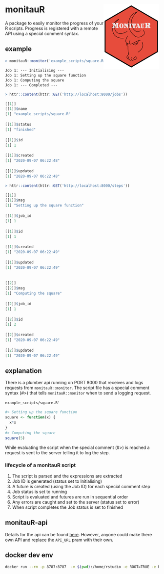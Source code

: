 # monitauR <a href='https://github.com/wytamma'><img src='images/logo.png' align="right" height="210" /></a>

A package to easily monitor the progress of your R scripts. Progress is registered with a remote API using a special comment syntax.

## example 

```R
> monitauR::monitor('example_scripts/square.R', API_URL='http://localhost:8000/')
```
```
Job 1: --- Initialising ---
Job 1: Setting up the square function
Job 1: Computing the square
Job 1: --- Completed ---
```
```R
> httr::content(httr::GET('http://localhost:8000/jobs'))
```
```R
[[1]]
[[1]]$name
[1] "example_scripts/square.R"

[[1]]$status
[1] "finished"

[[1]]$id
[1] 1

[[1]]$created
[1] "2020-09-07 06:22:48"

[[1]]$updated
[1] "2020-09-07 06:22:48"
```
```R
> httr::content(httr::GET('http://localhost:8000/steps'))

```
```R
[[1]]
[[1]]$msg
[1] "Setting up the square function"

[[1]]$job_id
[1] 1

[[1]]$id
[1] 1

[[1]]$created
[1] "2020-09-07 06:22:49"

[[1]]$updated
[1] "2020-09-07 06:22:49"


[[2]]
[[2]]$msg
[1] "Computing the square"

[[2]]$job_id
[1] 1

[[2]]$id
[1] 2

[[2]]$created
[1] "2020-09-07 06:22:49"

[[2]]$updated
[1] "2020-09-07 06:22:49"
```

## explanation 

There is a plumber api running on PORT 8000 that receives and logs requests from `monitauR::monitor`. The script file has a special comment syntax (#>) that tells `monitauR::monitor` when to send a logging request. 

`example_scripts/square.R'`

```R
#> Setting up the square function
square <- function(x) {
  x*x
}
#> Computing the square
square(5)
```

While evaluating the script when the special comment (#>) is reached a request is sent to the server telling it to log the step.

### lifecycle of a monitauR script

1. The script is parsed and the expressions are extracted
2. Job ID is generated (status set to Initialising)
3. A future is created (using the Job ID) for each special comment step
4. Job status is set to running
5. Script is evaluated and futures are run in sequential order 
6. Any errors are caught and set to the server (status set to error)
6. When script completes the Job status is set to finished

## monitauR-api

Details for the api can be found [here](https://github.com/Wytamma/monitauR/tree/master/monitauR-api). However, anyone could make there own API and replace the `API_URL` pram with their own.

## docker dev env

```bash
docker run --rm -p 8787:8787  -v $(pwd):/home/rstudio -e ROOT=TRUE -e PASSWORD=yourpasswordhere rocker/rstudio
```

